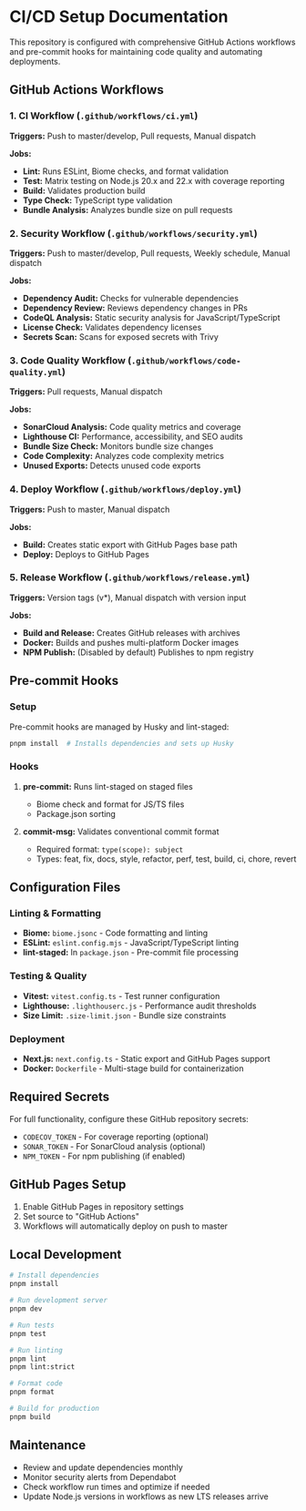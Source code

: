 # CI/CD Setup Documentation

This repository is configured with comprehensive GitHub Actions workflows and pre-commit hooks for maintaining code quality and automating deployments.

## GitHub Actions Workflows

### 1. CI Workflow (`.github/workflows/ci.yml`)

**Triggers:** Push to master/develop, Pull requests, Manual dispatch

**Jobs:**

- **Lint:** Runs ESLint, Biome checks, and format validation
- **Test:** Matrix testing on Node.js 20.x and 22.x with coverage reporting
- **Build:** Validates production build
- **Type Check:** TypeScript type validation
- **Bundle Analysis:** Analyzes bundle size on pull requests

### 2. Security Workflow (`.github/workflows/security.yml`)

**Triggers:** Push to master/develop, Pull requests, Weekly schedule, Manual dispatch

**Jobs:**

- **Dependency Audit:** Checks for vulnerable dependencies
- **Dependency Review:** Reviews dependency changes in PRs
- **CodeQL Analysis:** Static security analysis for JavaScript/TypeScript
- **License Check:** Validates dependency licenses
- **Secrets Scan:** Scans for exposed secrets with Trivy

### 3. Code Quality Workflow (`.github/workflows/code-quality.yml`)

**Triggers:** Pull requests, Manual dispatch

**Jobs:**

- **SonarCloud Analysis:** Code quality metrics and coverage
- **Lighthouse CI:** Performance, accessibility, and SEO audits
- **Bundle Size Check:** Monitors bundle size changes
- **Code Complexity:** Analyzes code complexity metrics
- **Unused Exports:** Detects unused code exports

### 4. Deploy Workflow (`.github/workflows/deploy.yml`)

**Triggers:** Push to master, Manual dispatch

**Jobs:**

- **Build:** Creates static export with GitHub Pages base path
- **Deploy:** Deploys to GitHub Pages

### 5. Release Workflow (`.github/workflows/release.yml`)

**Triggers:** Version tags (v*), Manual dispatch with version input

**Jobs:**

- **Build and Release:** Creates GitHub releases with archives
- **Docker:** Builds and pushes multi-platform Docker images
- **NPM Publish:** (Disabled by default) Publishes to npm registry

## Pre-commit Hooks

### Setup

Pre-commit hooks are managed by Husky and lint-staged:

```bash
pnpm install  # Installs dependencies and sets up Husky
```

### Hooks

1. **pre-commit:** Runs lint-staged on staged files
   - Biome check and format for JS/TS files
   - Package.json sorting

2. **commit-msg:** Validates conventional commit format
   - Required format: `type(scope): subject`
   - Types: feat, fix, docs, style, refactor, perf, test, build, ci, chore, revert

## Configuration Files

### Linting & Formatting

- **Biome:** `biome.jsonc` - Code formatting and linting
- **ESLint:** `eslint.config.mjs` - JavaScript/TypeScript linting
- **lint-staged:** In `package.json` - Pre-commit file processing

### Testing & Quality

- **Vitest:** `vitest.config.ts` - Test runner configuration
- **Lighthouse:** `.lighthouserc.js` - Performance audit thresholds
- **Size Limit:** `.size-limit.json` - Bundle size constraints

### Deployment

- **Next.js:** `next.config.ts` - Static export and GitHub Pages support
- **Docker:** `Dockerfile` - Multi-stage build for containerization

## Required Secrets

For full functionality, configure these GitHub repository secrets:

- `CODECOV_TOKEN` - For coverage reporting (optional)
- `SONAR_TOKEN` - For SonarCloud analysis (optional)
- `NPM_TOKEN` - For npm publishing (if enabled)

## GitHub Pages Setup

1. Enable GitHub Pages in repository settings
2. Set source to "GitHub Actions"
3. Workflows will automatically deploy on push to master

## Local Development

```bash
# Install dependencies
pnpm install

# Run development server
pnpm dev

# Run tests
pnpm test

# Run linting
pnpm lint
pnpm lint:strict

# Format code
pnpm format

# Build for production
pnpm build
```

## Maintenance

- Review and update dependencies monthly
- Monitor security alerts from Dependabot
- Check workflow run times and optimize if needed
- Update Node.js versions in workflows as new LTS releases arrive
